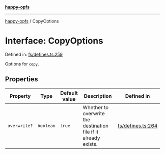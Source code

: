 [**happy-opfs**](../README.md)

***

[happy-opfs](../README.md) / CopyOptions

# Interface: CopyOptions

Defined in: [fs/defines.ts:259](https://github.com/JiangJie/happy-opfs/blob/7d6f4902eef2f34868c7991f5501261a1d1ff67a/src/fs/defines.ts#L259)

Options for `copy`.

## Properties

| Property | Type | Default value | Description | Defined in |
| ------ | ------ | ------ | ------ | ------ |
| <a id="overwrite"></a> `overwrite?` | `boolean` | `true` | Whether to overwrite the destination file if it already exists. | [fs/defines.ts:264](https://github.com/JiangJie/happy-opfs/blob/7d6f4902eef2f34868c7991f5501261a1d1ff67a/src/fs/defines.ts#L264) |
